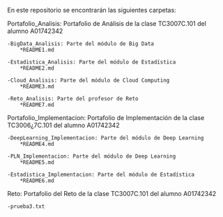 En este repositorio se encontrarán las siguientes carpetas:

Portafolio_Analisis: Portafolio de Análisis de la clase TC3007C.101 del alumno A01742342

    -BigData_Analisis: Parte del módulo de Big Data
        *README1.md
        
    -Estadistica_Analisis: Parte del módulo de Estadística
        *README2.md

    -Cloud_Analisis: Parte del módulo de Cloud Computing
        *README3.md
        
    -Reto_Analisis: Parte del profesor de Reto
        *README7.md
        
Portafolio_Implementacion: Portafolio de Implementación de la clase TC3006¿7C.101 del alumno A01742342
        
    -DeepLearning_Implementacion: Parte del módulo de Deep Learning
        *README4.md

    -PLN_Implementacion: Parte del módulo de Deep Learning
        *README5.md

    -Estadistica_Implementacion: Parte del módulo de Estadística
        *README6.md
        
Reto: Portafolio del Reto de la clase TC3007C.101 del alumno A01742342
        
    -prueba3.txt
